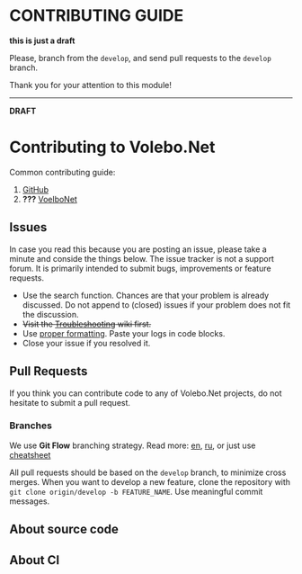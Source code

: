 # CONTRIBUTING GUIDE

**this is just a draft**

Please, branch from the `develop`, and send pull requests to the `develop` branch.

Thank you for your attention to this module!

-------


**DRAFT**

# Contributing to Volebo.Net

Common contributing guide:

1. [GitHub](https://guides.github.com/activities/contributing-to-open-source/#contributing)
2. **???** [VoelboNet](../../../../dev/CONTRIBUTING.md)

## Issues

In case you read this because you are posting an issue, please take a minute and conside the things below. The issue tracker is not a support forum. It is primarily intended to submit bugs, improvements or feature requests.

* Use the search function. Chances are that your problem is already discussed. Do not append to (closed) issues if your problem does not fit the discussion.
* ~~Visit the [Troubleshooting](../../wiki/TroubleShooting) wiki first.~~
* Use [proper formatting](https://help.github.com/articles/github-flavored-markdown/). Paste your logs in code blocks.
* Close your issue if you resolved it.

## Pull Requests
If you think you can contribute code to any of Volebo.Net projects, do not hesitate to submit a pull request.

### Branches

We use **Git Flow** branching strategy. Read more: [en](http://danielkummer.github.io/git-flow-cheatsheet/), [ru](https://habrahabr.ru/post/106912/), or just use [cheatsheet](http://nvie.com/posts/a-successful-git-branching-model)

All pull requests should be based on the `develop` branch, to minimize cross merges. When you want to develop a new feature, clone the repository with `git clone origin/develop -b FEATURE_NAME`. Use meaningful commit messages.

## About source code

## About CI
